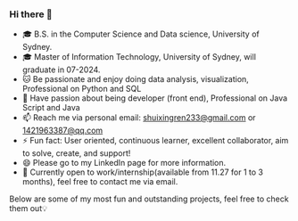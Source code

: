 ### Hi there 👋

<!--
**ChristinChen233/ChristinChen233** is a ✨ _special_ ✨ repository because its `README.md` (this file) appears on your GitHub profile.
-->
- 🎓 B.S. in the Computer Science and Data science, University of Sydney.
- 🎓 Master of Information Technology, University of Sydney, will graduate in 07-2024.
- 🐱 Be passionate and enjoy doing data analysis, visualization, Professional on Python and SQL
- 🐼 Have passion about being developer (front end), Professional on Java Script and Java
- 📫 Reach me via personal email: shuixingren233@gmail.com or 1421963387@qq.com
- ⚡ Fun fact: User oriented, continuous learner, excellent collaborator, aim to solve, create, and support!
- 😄 Please go to my LinkedIn page for more information.
- 💬 Currently open to work/internship(available from 11.27 for 1 to 3 months), feel free to contact me via email.

Below are some of my most fun and outstanding projects, feel free to check them out💡
